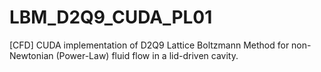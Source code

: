 # LBM_D2Q9_CUDA_PL01
[CFD] CUDA implementation of D2Q9 Lattice Boltzmann Method for non-Newtonian (Power-Law) fluid flow in a lid-driven cavity.
